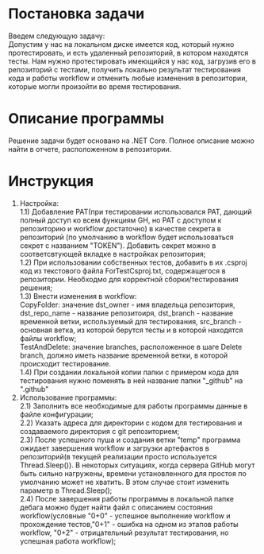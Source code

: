 # Постановка задачи<br />
 Введем следующую задачу: <br />
 Допустим у нас на локальном диске имеется код, который нужно протестировать, и есть удаленный репозиторий, в котором находятся тесты. Нам нужно протестировать имеющийся у нас код, загрузив его в репозиторий с тестами, получить локально результат тестирования кода и работы workflow и отменить любые изменения в репозитории, которые могли произойти во время тестирования.<br />
# Описание программы <br />
 Решение задачи будет основано на .NET Core. Полное описание можно найти в отчете, расположенном в репозитории. 
# Инструкция<br />
 1) Настройка:<br />
   1.1) Добавление PAT(при тестировании использовался PAT, дающий полный доступ ко всем функциям GH, но PAT с доступом к репозиторию и workflow достаточно) в качестве секрета в репозиторий (по умолчанию в workflow будет использоваться секрет с названием "TOKEN"). Добавить секрет можно в соответсвтующей вкладке в настройках репозитория;<br />
    1.2) При использовании собственных тестов, добавить в их .csproj код из текстового файла ForTestCsproj.txt, содержащегося в репозитории. Необходмо для корректной сборки/тестирования решения;<br />
    1.3) Внести изменения в workflow:<br />
    CopyFolder: значение dst_owner - имя владельца репозитория, dst_repo_name - название репозитоиря, dst_branch - название временной ветки, используемый для тестирования, src_branch - основная ветка, из которой берутся тесты и в которой находятся файлы workflow;<br />
    TestAndDelete: значение branches, расположенное в шаге Delete branch, должно иметь название временной ветки, в которой происходит тестирование.<br />
    1.4) При создании локальной копии папки с примером кода для тестирования нужно поменять в ней название папки "_github" на ".github" <br />
 2) Использование программы:<br />
    2.1) Заполнить все необходимые для работы программы данные в файле конфигурации;<br />
    2.2) Указать адреса для директории с кодом для тестирования и создаваемого директория с git репозиторием;<br />
    2.3) После успешного пуша и создания ветки "temp" программа ожидает завершения workflow и загрузки артефактов в репозиторий(в текущей реализации просто используется Thread.Sleep()). В некоторых ситуациях, когда сервера GitHub могут быть сильно нагружены, времени установленного для простоя по умолчанию может не хватить. В этом случае стоит изменить параметр в Thread.Sleep();<br />
    2.4) После завершения работы программы в локальной папке дебага можно будет найти файл с описанием состояния workflow(условные "0+0" - успешное выполнение workflow и прохождение  тестов,"0+1" - ошибка на одном из этапов работы workflow, "0+2" - отрицательный результат тестирования, но успешная работа workflow); <br />
